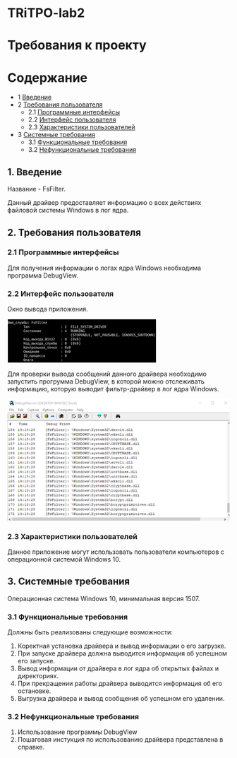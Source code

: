 # TRiTPO-lab2
# Требования к проекту 

Содержание
=================
* 1 [Введение](#1-введение)
* 2 [Требования пользователя](#2-требования-пользователя)
  * 2.1 [Программные интерфейсы](#21-программные-интерфейсы)
  * 2.2 [Интерфейс пользователя](#22-интерфейс-пользователя)
  * 2.3 [Характеристики пользователей](#23-характеристики-пользователей)
* 3 [Системные требования](#3-системные-требования)
  * 3.1 [Функциональные требования](#31-функциональные-требования)
  * 3.2 [Нефункциональные требования](#32-нефункциональные-требования)


## 1. Введение
Название - FsFilter.

Данный драйвер предоставляет информацию о всех действиях файловой системы Windows в лог ядра.

## 2. Требования пользователя

### 2.1 Программные интерфейсы
Для получения информации о логах ядра Windows необходима программа DebugView. 

### 2.2 Интерфейс пользователя

Окно вывода приложения.

![image](https://github.com/Nikitos126/TRiTPO-lab2/blob/main/Mockups/%D0%91%D0%B5%D0%B7%D1%8B%D0%BC%D1%8F%D0%BD%D0%BD%D1%8B%D0%B9.png)

Для проверки вывода сообщений данного драйвера необходимо запустить прогрумма DebugView, в которой можно отслеживать информацию, которую выводит фильтр-драйвер в лог ядра Windows. 

![image](https://github.com/Nikitos126/TRiTPO-lab2/blob/main/Mockups/Debug.png)


### 2.3 Характеристики пользователей
Данное приложение могут использовать пользователи компьютеров с операционной системой Windows 10.

## 3. Системные требования
Операционная система Windows 10, минимальная версия 1507.
### 3.1 Функциональные требования
Должны быть реализованы следующие возможности:
1. Коректная установка драйвера и вывод информации о его загрузке.
2. При запуске драйвера должна выводится информация об успешном его запуске.
3. Вывод информации от драйвера в лог ядра об открытых файлах и директориях.
4. При прекращении работы драйвера выводится информация об его остановке.
5. Выгрузка драйвера и вывод сообщения об успешном его удалении.

### 3.2 Нефункциональные требования
1. Использование программы DebugView 
2. Пошаговая инстукция по использованию драйвера представлена в справке.
